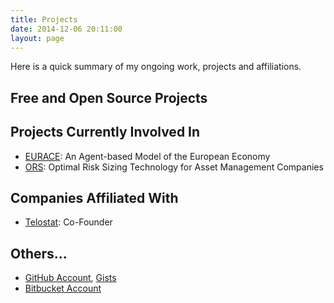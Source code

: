 ```yaml
---
title: Projects
date: 2014-12-06 20:11:00
layout: page
---
```


Here is a quick summary of my ongoing work, projects and affiliations.

## Free and Open Source Projects


## Projects Currently Involved In

- [EURACE](http://www.eurace.org): An Agent-based Model of the European Economy
- [ORS](http://www.sherpafundstech.com): Optimal Risk Sizing Technology for Asset Management Companies

## Companies Affiliated With

- [Telostat](http://www.telostat.com): Co-Founder

## Others...

- [GitHub Account](https://github.com/tolgasezer), [Gists](https://gist.github.com/tolgasezer)
- [Bitbucket Account](https://bitbucket.com/tolgasbucket)
